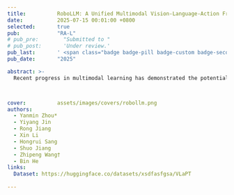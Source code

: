 ```yaml
---
title:          RoboLLM: A Unified Multimodal Vision-Language-Action Framework for Perception, Understanding, and Generation  
date:           2025-07-15 00:01:00 +0800
selected:       true
pub:            "RA-L"
# pub_pre:        "Submitted to "
# pub_post:       'Under review.'
pub_last:       ' <span class="badge badge-pill badge-custom badge-secondary">Journal</span>'
pub_date:       "2025"

abstract: >-
  Recent progress in multimodal learning has demonstrated the potential for unified frameworks that integrate diverse sensory modalities, yet existing approaches struggle with the heterogeneous nature of robotic perception and the challenge of bridging understanding with action generation. To address these limitations, we propose RoboLLM, a unified multimodal vision-language-action framework that seamlessly integrates perception, understanding, and generation capabilities for robotic applications. RoboLLM introduces a novel Multimodal Vector Quantized Variational Autoencoder (MMVQ-VAE) that unifies discrete encoding of heterogeneous perceptual information, including vision, touch, proprioception, and language, while maintaining consistency with pre-trained models through native tokenization. We design a Dense Prompt-based annotation system with strategic token combinations that enables structured arrangement of multimodal information for effective cross-modal reasoning. Our hybrid pre-training paradigm combines MagViT-based masked prediction for visual and tactile modalities with autoregressive modeling for text and proprioception, facilitating collaborative multimodal learning. RoboLLM demonstrates versatile capabilities across downstream tasks, including generative modeling of tactile signals and visual imagery, robot action prediction, and comprehensive visual understanding with multimodal question-answering. 



cover:          assets/images/covers/robollm.png
authors:
  - Yanmin Zhou*  
  - Yiyang Jin  
  - Rong Jiang  
  - Xin Li  
  - Hongrui Sang  
  - Shuo Jiang  
  - Zhipeng Wang†  
  - Bin He
links:
  Dataset: https://huggingface.co/datasets/xsdfasfgsa/VLaPT
  
---
```



